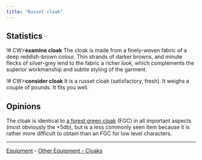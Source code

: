 ```yaml
---
title: "Russet cloak"
---
```


## Statistics

!# CW\>**examine cloak**
The cloak is made from a finely-woven fabric of a deep reddish-brown
colour.
Thin strands of darker browns, and minute flecks of silver-grey lend to
the
fabric a richer look, which complements the superior workmanship and
subtle
styling of the garment.

!# CW\>**consider cloak**
It is a russet cloak (satisfactory, fresh).
It weighs a couple of pounds.
It fits you well.

## Opinions

The cloak is identical to [a forest green
cloak](a_forest_green_cloak "wikilink") (FGC) in all important aspects
(most obviously the +5db), but is a less commonly seen item because it
is rather more difficult to obtain than an FGC for low level
characters.

------------------------------------------------------------------------

[Equipment](Equipment "wikilink") - [Other Equipment -
Cloaks](Cloak "wikilink")